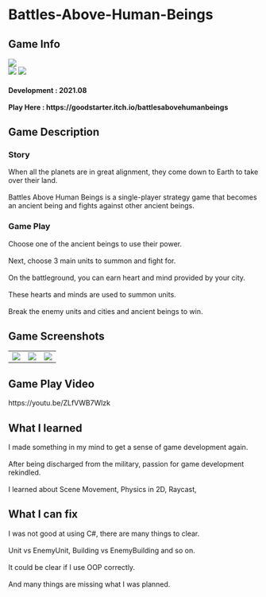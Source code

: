 # Battles-Above-Human-Beings
<div>
    <h2> Game Info </h2>
    <img src = "https://img.itch.zone/aW1nLzY5MDY1MTgucG5n/347x500/55POr5.png"><br>
    <img src="https://img.shields.io/badge/Unity-yellow?style=flat-square&logo=Unity&logoColor=FFFFFF"/>
    <img src="https://img.shields.io/badge/Strategy-red"/>
    <h4> Development : 2021.08 <br><br>
    Play Here : https://goodstarter.itch.io/battlesabovehumanbeings
    
  </div>
  <div>
    <h2> Game Description </h2>
    <h3> Story </h3>
     When all the planets are in great alignment, they come down to Earth to take over their land. <br><br>
    Battles Above Human Beings is a single-player strategy game that becomes an ancient being and fights against other ancient beings.
    <h3> Game Play </h3>
      Choose one of the ancient beings to use their power. <br><br> 
    Next,  choose 3 main units to summon and fight for. <br><br>
    On the battleground, you can earn heart and mind provided by your city. <br><br>
    These hearts and minds are used to summon units. <br><br>
    Break the enemy units and cities and ancient beings to win.
  </div>
  <div>
    <h2> Game Screenshots </h2>
      <table>
        <td><img src = "https://img.itch.zone/aW1hZ2UvMTE3ODIzOS84ODM4MjQxLnBuZw==/347x500/Xn%2BfD3.png"></td>
        <td><img src = "https://img.itch.zone/aW1hZ2UvMTE3ODIzOS84ODM4MjQzLnBuZw==/347x500/9KLp9B.png"></td>
        <td><img src = "https://img.itch.zone/aW1hZ2UvMTE3ODIzOS84ODM4MjQ0LnBuZw==/347x500/p9nrqZ.png"></td>
      </table>
  </div>
    <div>
    <h2> Game Play Video </h2>
    https://youtu.be/ZLfVWB7Wlzk
  </div>
  <div>
    <h2> What I learned </h2>
      I made something in my mind to get a sense of game development again.<br><br>
      After being discharged from the military, passion for game development rekindled.<br><br>
      I learned about Scene Movement, Physics in 2D, Raycast, 
  </div>
  <div>
    <h2> What I can fix </h2>
      I was not good at using C#, there are many things to clear.<br><br>
      Unit vs EnemyUnit, Building vs EnemyBuilding and so on.<br><br>
      It could be clear if I use OOP correctly.<br><br>
      And many things are missing what I was planned.
  </div>
